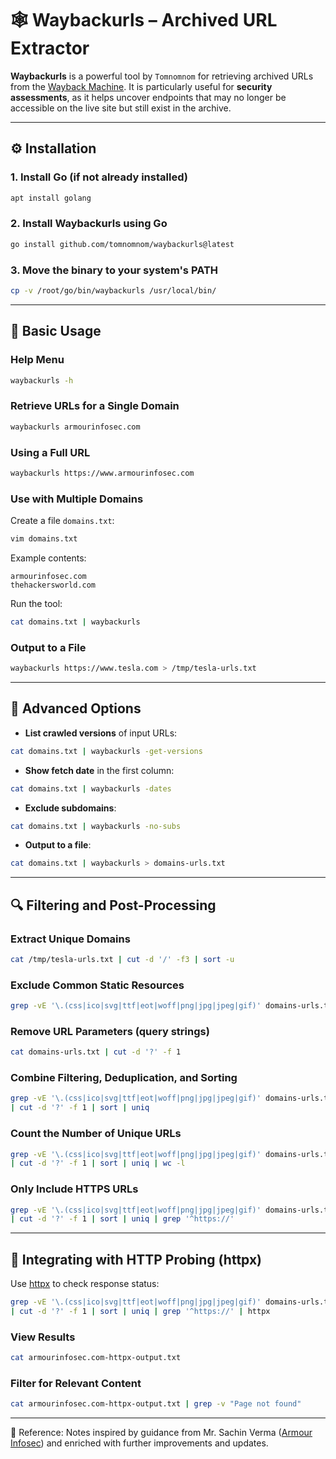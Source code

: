
# 🕸️ Waybackurls – Archived URL Extractor

**Waybackurls** is a powerful tool by `Tomnomnom` for retrieving archived URLs from the [Wayback Machine](https://archive.org/web/).
It is particularly useful for **security assessments**, as it helps uncover endpoints that may no longer be accessible on the live site but still exist in the archive.

---

## ⚙️ Installation

### 1. Install Go (if not already installed)

```bash
apt install golang
```

### 2. Install Waybackurls using Go

```bash
go install github.com/tomnomnom/waybackurls@latest
```

### 3. Move the binary to your system's PATH

```bash
cp -v /root/go/bin/waybackurls /usr/local/bin/
```

---

## 📄 Basic Usage

### Help Menu

```bash
waybackurls -h
```

### Retrieve URLs for a Single Domain

```bash
waybackurls armourinfosec.com
```

### Using a Full URL

```bash
waybackurls https://www.armourinfosec.com
```

### Use with Multiple Domains

Create a file `domains.txt`:

```bash
vim domains.txt
```

Example contents:

```
armourinfosec.com
thehackersworld.com
```

Run the tool:

```bash
cat domains.txt | waybackurls
```

### Output to a File

```bash
waybackurls https://www.tesla.com > /tmp/tesla-urls.txt
```

---

## 🧠 Advanced Options

* **List crawled versions** of input URLs:

```bash
cat domains.txt | waybackurls -get-versions
```

* **Show fetch date** in the first column:

```bash
cat domains.txt | waybackurls -dates
```

* **Exclude subdomains**:

```bash
cat domains.txt | waybackurls -no-subs
```

* **Output to a file**:

```bash
cat domains.txt | waybackurls > domains-urls.txt
```

---

## 🔍 Filtering and Post-Processing

### Extract Unique Domains

```bash
cat /tmp/tesla-urls.txt | cut -d '/' -f3 | sort -u
```

### Exclude Common Static Resources

```bash
grep -vE '\.(css|ico|svg|ttf|eot|woff|png|jpg|jpeg|gif)' domains-urls.txt
```

### Remove URL Parameters (query strings)

```bash
cat domains-urls.txt | cut -d '?' -f 1
```

### Combine Filtering, Deduplication, and Sorting

```bash
grep -vE '\.(css|ico|svg|ttf|eot|woff|png|jpg|jpeg|gif)' domains-urls.txt \
| cut -d '?' -f 1 | sort | uniq
```

### Count the Number of Unique URLs

```bash
grep -vE '\.(css|ico|svg|ttf|eot|woff|png|jpg|jpeg|gif)' domains-urls.txt \
| cut -d '?' -f 1 | sort | uniq | wc -l
```

### Only Include HTTPS URLs

```bash
grep -vE '\.(css|ico|svg|ttf|eot|woff|png|jpg|jpeg|gif)' domains-urls.txt \
| cut -d '?' -f 1 | sort | uniq | grep '^https://'
```

---

## 🔗 Integrating with HTTP Probing (httpx)

Use [httpx](https://github.com/projectdiscovery/httpx) to check response status:

```bash
grep -vE '\.(css|ico|svg|ttf|eot|woff|png|jpg|jpeg|gif)' domains-urls.txt \
| cut -d '?' -f 1 | sort | uniq | grep '^https://' | httpx
```

### View Results

```bash
cat armourinfosec.com-httpx-output.txt
```

### Filter for Relevant Content

```bash
cat armourinfosec.com-httpx-output.txt | grep -v "Page not found"
```

---
📖 Reference: Notes inspired by guidance from Mr. Sachin Verma ([Armour Infosec](https://www.armourinfosec.com/)) and enriched with further improvements and updates.

